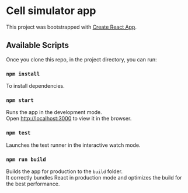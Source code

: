# Cell simulator app

This project was bootstrapped with [Create React App](https://github.com/facebook/create-react-app).

## Available Scripts

Once you clone this repo, in the project directory, you can run:

### `npm install`

To install dependencies.

### `npm start`

Runs the app in the development mode.\
Open [http://localhost:3000](http://localhost:3000) to view it in the browser. 

### `npm test`

Launches the test runner in the interactive watch mode.

### `npm run build`

Builds the app for production to the `build` folder.\
It correctly bundles React in production mode and optimizes the build for the best performance. 